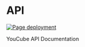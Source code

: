 # API

[![Page deployment](https://img.shields.io/github/actions/workflow/status/CC-YouCube/api/deploy-page.yml?branch=main&label=Page%20deployment&logo=github&style=for-the-badge)](https://github.com/CC-YouCube/api/actions/workflows/deploy-page.yml)

YouCube API Documentation
